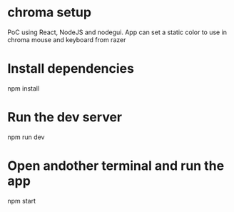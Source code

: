 # chroma setup
PoC using React, NodeJS and nodegui. App can set a static color to use in chroma mouse and keyboard from razer

# Install dependencies
npm install

# Run the dev server
npm run dev

# Open andother terminal and run the app
npm start

